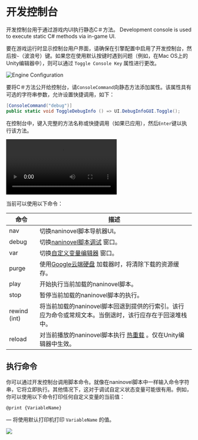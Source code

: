 # 开发控制台

开发控制台用于通过游戏内UI执行静态C＃方法。
Development console is used to execute static C# methods via in-game UI.

要在游戏运行时显示控制台用户界面，请确保在引擎配置中启用了开发控制台，然后按`~`（波浪号）键。如果您在使用默认按键时遇到问题（例如，在Mac OS上的Unity编辑器中），则可以通过 `Toggle Console Key` 属性进行更改。


![Engine Configuration](https://i.gyazo.com/bc56a837c03d198e2d8141bdebc2e696.png)

要将C＃方法公开给控制台，请`ConsoleCommand`向静态方法添加属性。该属性具有可选的字符串参数，允许设置快捷调用，如下：


```csharp
[ConsoleCommand("debug")]
public static void ToggleDebugInfo () => UI.DebugInfoGUI.Toggle();
```

在控制台中，键入完整的方法名称或快捷调用（如果已应用），然后`Enter`键以执行该方法。


![](https://i.gyazo.com/bd41a9a8fff91eb575b235a6b641dcce.mp4)

当前可以使用以下命令：

命令 | 描述
--- | ---
nav | 切换naninovel脚本导航器UI。
debug | 切换[naninovel脚本调试](/zh/guide/naninovel-scripts#脚本Debug) 窗口。
var | 切换[自定义变量编辑器](/zh/guide/custom-variables#变量debug) 窗口。
purge | 使用[Google云端硬盘](/zh/guide/resource-providers#google-drive) 加载器时，将清除下载的资源缓存。
play | 开始执行当前加载的naninovel脚本。
stop | 暂停当前​​加载的naninovel脚本的执行。
rewind (int) | 将当前加载的naninovel脚本回退到提供的行索引。该行应为命令或常规文本。当倒退时，该行应存在于回滚堆栈中。
reload | 对当前播放的naninovel脚本执行 [热重载](/zh/guide/naninovel-scripts#热加载) 。仅在Unity编辑器中生效。

## 执行命令

你可以通过开发控制台调用脚本命令。就像在naninovel脚本中一样输入命令字符串，它将立即执行。其他情况下，这对于调试自定义状态变量可能很有用。例如，你可以使用以下命令打印任何自定义变量的当前值：

```
@print {VariableName}
```
— 将使用默认打印机打印 `VariableName` 的值。

![](https://www.youtube.com/watch?v=wcgTGro0_SE)
